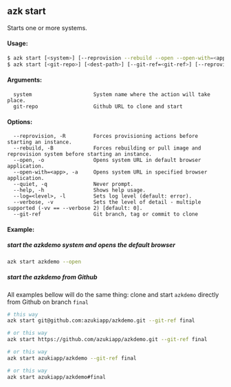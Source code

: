 ## azk start

  Starts one or more systems.

#### Usage:

```bash
$ azk start [<system>] [--reprovision --rebuild --open --open-with=<app>] [-qh] [-l=<level>] [-v]...
$ azk start [<git-repo>] [<dest-path>] [--git-ref=<git-ref>] [--reprovision --rebuild --open --open-with=<app>] [-qh] [-l=<level>] [-v]...
```

#### Arguments:

```
  system                    System name where the action will take place.
  git-repo                  Github URL to clone and start
```

#### Options:

```
  --reprovision, -R         Forces provisioning actions before starting an instance.
  --rebuild, -B             Forces rebuilding or pull image and reprovision system before starting an instance.
  --open, -o                Opens system URL in default browser application.
  --open-with=<app>, -a     Opens system URL in specified browser application.
  --quiet, -q               Never prompt.
  --help, -h                Shows help usage.
  --log=<level>, -l         Sets log level (default: error).
  --verbose, -v             Sets the level of detail - multiple supported (-vv == --verbose 2) [default: 0].
  --git-ref                 Git branch, tag or commit to clone
```

#### Example:

##### start the azkdemo system and opens the default browser

```bash
azk start azkdemo --open
```

##### start the azkdemo from Github

All examples bellow will do the same thing: clone and start `azkdemo` directly from Github on branch `final`

```bash
# this way
azk start git@github.com:azukiapp/azkdemo.git --git-ref final

# or this way
azk start https://github.com/azukiapp/azkdemo.git --git-ref final

# or this way
azk start azukiapp/azkdemo --git-ref final

# or this way
azk start azukiapp/azkdemo#final
```
